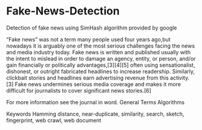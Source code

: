 # Fake-News-Detection
Detection of fake news using SimHash algorithm provided by google

“Fake news” was not a term many people used four years ago,but nowadays it is arguably one of the most serious challenges facing the news and media industry today. Fake news is written and published usually with the intent to mislead in order to damage an agency, entity, or person, and/or gain financially or politically advantages,[3][4][5] often using sensationalist, dishonest, or outright fabricated headlines to increase readership. Similarly, clickbait stories and headlines earn advertising revenue from this activity.[3] Fake news undermines serious media coverage and makes it more difficult for journalists to cover significant news stories.[6]

For more information see the journal in word.
General Terms Algorithms

Keywords Hamming distance, near-duplicate, similarity, search, sketch, fingerprint, web crawl, web document
